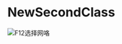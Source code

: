 # NewSecondClass
![F12选择网咯](https://github.com/Temorning/NewSecondClass/blob/main/image/a70a85f597841e28d6374a932e0a64d8.png)
